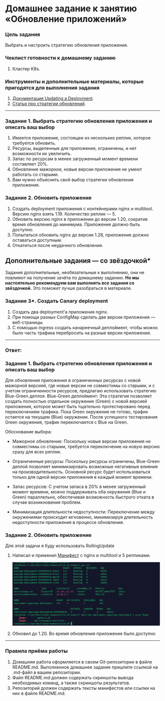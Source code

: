 # Домашнее задание к занятию «Обновление приложений»

### Цель задания

Выбрать и настроить стратегию обновления приложения.

### Чеклист готовности к домашнему заданию

1. Кластер K8s.

### Инструменты и дополнительные материалы, которые пригодятся для выполнения задания

1. [Документация Updating a Deployment](https://kubernetes.io/docs/concepts/workloads/controllers/deployment/#updating-a-deployment).
2. [Статья про стратегии обновлений](https://habr.com/ru/companies/flant/articles/471620/).

-----

### Задание 1. Выбрать стратегию обновления приложения и описать ваш выбор

1. Имеется приложение, состоящее из нескольких реплик, которое требуется обновить.
2. Ресурсы, выделенные для приложения, ограничены, и нет возможности их увеличить.
3. Запас по ресурсам в менее загруженный момент времени составляет 20%.
4. Обновление мажорное, новые версии приложения не умеют работать со старыми.
5. Вам нужно объяснить свой выбор стратегии обновления приложения.

### Задание 2. Обновить приложение

1. Создать deployment приложения с контейнерами nginx и multitool. Версию nginx взять 1.19. Количество реплик — 5.
2. Обновить версию nginx в приложении до версии 1.20, сократив время обновления до минимума. Приложение должно быть доступно.
3. Попытаться обновить nginx до версии 1.28, приложение должно оставаться доступным.
4. Откатиться после неудачного обновления.

## Дополнительные задания — со звёздочкой*

Задания дополнительные, необязательные к выполнению, они не повлияют на получение зачёта по домашнему заданию. **Но мы настоятельно рекомендуем вам выполнять все задания со звёздочкой.** Это поможет лучше разобраться в материале.   

### Задание 3*. Создать Canary deployment

1. Создать два deployment'а приложения nginx.
2. При помощи разных ConfigMap сделать две версии приложения — веб-страницы.
3. С помощью ingress создать канареечный деплоймент, чтобы можно было часть трафика перебросить на разные версии приложения.

---

### Ответ:

### Задание 1. Выбрать стратегию обновления приложения и описать ваш выбор
Для обновления приложения в ограниченных ресурсах с новой мажорной версией, где новые версии не совместимы со старыми, и с учетом ограниченности ресурсов, предлагаю использовать стратегию Blue-Green деплоя.
Blue-Green деплоймент: Эта стратегия позволяет создать полностью отдельное окружение (Green) с новой версией приложения, которое может быть тщательно протестировано перед переключением трафика. Пока Green окружение не готово, трафик остается на текущем (Blue) окружении. После успешного тестирования Green окружения, трафик переключается с Blue на Green.

Обоснование выбора:
- Мажорное обновление: Поскольку новые версии приложения не совместимы со старыми, требуется переключение на новую версию сразу для всех реплик.

- Ограниченные ресурсы: Поскольку ресурсы ограничены, Blue-Green деплой позволяет минимизировать возможные негативные влияния на производительность. Основной ресурс будет использоваться только для одной версии приложения в каждый момент времени.

- Запас ресурсов: С учетом запаса в 20% в менее загруженный момент времени, можно поддерживать оба окружения (Blue и Green) параллельно, обеспечивая возможность быстрого отката в случае возникновения проблем.

- Минимизация длительности недоступности: Переключение между окружениями происходит мгновенно, минимизируя длительность недоступности приложения в процессе обновления.


### Задание 2. Обновить приложение
Для этой задачи я буду использовать RollingUpdate

1. Написал и применил [Манифест](./deployment.yaml) c nginx и multitool и 5 репликами.
    
    ![1.19](./img/1.19.png)

2. Обновил до 1.20. Во время обновления приложение было доступно


---
### Правила приёма работы

1. Домашняя работа оформляется в своем Git-репозитории в файле README.md. Выполненное домашнее задание пришлите ссылкой на .md-файл в вашем репозитории.
2. Файл README.md должен содержать скриншоты вывода необходимых команд, а также скриншоты результатов.
3. Репозиторий должен содержать тексты манифестов или ссылки на них в файле README.md.

